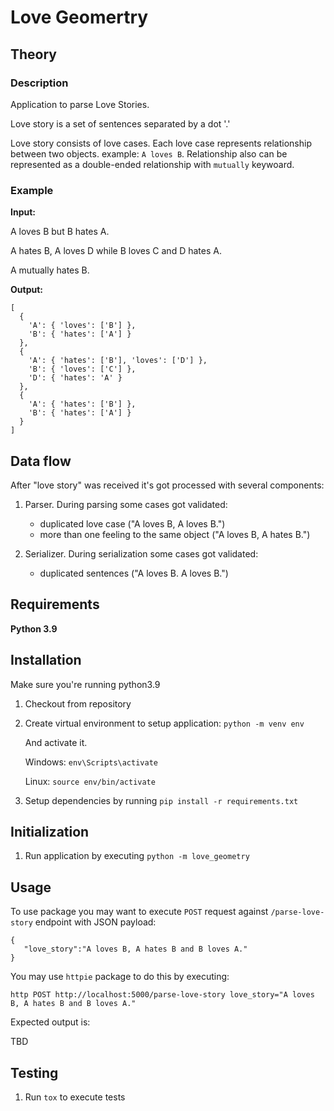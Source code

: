 # Love Geomertry

## Theory 

### Description
Application to parse Love Stories.

Love story is a set of sentences separated by a dot '.' 

Love story consists of love cases. Each love case 
represents relationship between two objects.
example: `A loves B`. Relationship also can be 
represented as a double-ended relationship with
`mutually` keywoard.

### Example

**Input:**

A loves B but B hates A.

A hates B, A loves D while B loves C and D hates A.

A mutually hates B.

**Output:**

```
[
  {
    'A': { 'loves': ['B'] },
    'B': { 'hates': ['A'] }
  },
  {
    'A': { 'hates': ['B'], 'loves': ['D'] },
    'B': { 'loves': ['C'] },
    'D': { 'hates': 'A' }
  },
  {
    'A': { 'hates': ['B'] },
    'B': { 'hates': ['A'] }
  }
]
```

## Data flow

After "love story" was received it's got processed with several components:

1. Parser. During parsing some cases got validated:
	- duplicated love case ("A loves B, A loves B.")
	- more than one feeling to the same object ("A loves B, A hates B.")

1. Serializer. During serialization some cases got validated:
	- duplicated sentences ("A loves B. A loves B.")


## Requirements

**Python 3.9**

## Installation

Make sure you're running python3.9

1. Checkout from repository
1. Create virtual environment to setup application:
	`python -m venv env`

	And activate it.
   
   	Windows: `env\Scripts\activate`
   
	Linux: `source env/bin/activate`
1. Setup dependencies by running `pip install -r requirements.txt` 

## Initialization

1. Run application by executing `python -m love_geometry`

## Usage

To use package you may want to execute `POST` request against `/parse-love-story` 
endpoint with JSON payload:

```
{
   "love_story":"A loves B, A hates B and B loves A."
}
```

You may use `httpie` package to do this by executing:

```
http POST http://localhost:5000/parse-love-story love_story="A loves B, A hates B and B loves A."
```

Expected output is:

TBD

## Testing 

1. Run `tox` to execute tests


